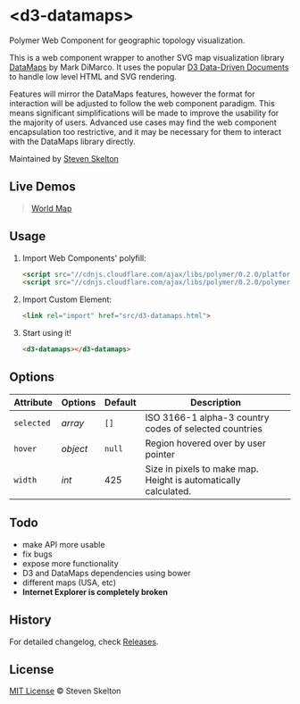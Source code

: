 &lt;d3-datamaps&gt;
=============

Polymer Web Component for geographic topology visualization.

This is a web component wrapper to another SVG map visualization library [DataMaps](http://datamaps.github.io/) by Mark DiMarco.
It uses the popular [D3 Data-Driven Documents](http://d3js.org/) to handle low level HTML and SVG rendering.

Features will mirror the DataMaps features, however the format for interaction will be adjusted to follow the web component paradigm. 
This means significant simplifications will be made to improve the usability for the majority of users.  Advanced use cases may find 
the web component encapsulation too restrictive, and it may be necessary for them to interact with the DataMaps library directly.

Maintained by [Steven Skelton](https://github.com/stevenrskelton)

## Live Demos
 
> [World Map](http://files.stevenskelton.ca/d3-datamaps/examples/world.html)

## Usage

1. Import Web Components' polyfill:

	```html
	<script src="//cdnjs.cloudflare.com/ajax/libs/polymer/0.2.0/platform.js"></script>
	<script src="//cdnjs.cloudflare.com/ajax/libs/polymer/0.2.0/polymer.js"></script>
	```

2. Import Custom Element:

	```html
	<link rel="import" href="src/d3-datamaps.html">
	```

3. Start using it!

	```html
	<d3-datamaps></d3-datamaps>
	```

## Options

Attribute			| Options		| Default		| Description
---					| ---			| ---			| ---
`selected`	 		| *array*		| `[]`			| ISO 3166-1 alpha-3 country codes of selected countries
`hover`				| *object*		| `null`		| Region hovered over by user pointer
`width`				| *int*			| 425			| Size in pixels to make map.  Height is automatically calculated.

## Todo

- make API more usable
- fix bugs
- expose more functionality
- D3 and DataMaps dependencies using bower
- different maps (USA, etc)
- __Internet Explorer is completely broken__

## History

For detailed changelog, check [Releases](https://github.com/stevenrskelton/d3-datamaps/releases).

## License

[MIT License](http://opensource.org/licenses/MIT) © Steven Skelton